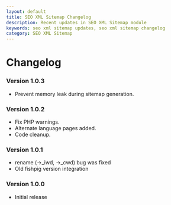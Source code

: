 ```yaml
---
layout: default
title: SEO XML Sitemap Changelog
description: Recent updates in SEO XML Sitemap module
keywords: seo xml sitemap updates, seo xml sitemap changelog
category: SEO XML Sitemap
---
```


# Changelog

### Version 1.0.3

 -  Prevent memory leak during sitemap generation.

### Version 1.0.2

 -  Fix PHP warnings.
 -  Alternate language pages added.
 -  Code cleanup.

### Version 1.0.1

 -  rename (->_iwd, ->_cwd) bug was fixed
 -  Old fishpig version integration

### Version 1.0.0

 -  Initial release
